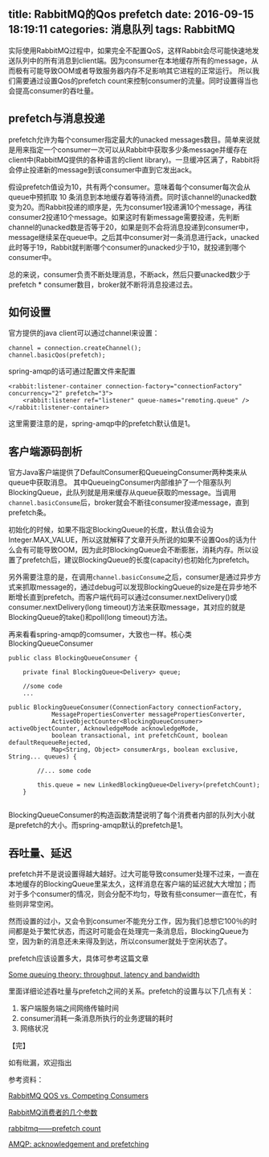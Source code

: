 title: RabbitMQ的Qos prefetch
date: 2016-09-15 18:19:11
categories: 消息队列
tags: RabbitMQ
---

实际使用RabbitMQ过程中，如果完全不配置QoS，这样Rabbit会尽可能快速地发送队列中的所有消息到client端。因为consumer在本地缓存所有的message，从而极有可能导致OOM或者导致服务器内存不足影响其它进程的正常运行。
所以我们需要通过设置Qos的prefetch count来控制consumer的流量。同时设置得当也会提高consumer的吞吐量。

## prefetch与消息投递

prefetch允许为每个consumer指定最大的unacked messages数目。简单来说就是用来指定一个consumer一次可以从Rabbit中获取多少条message并缓存在client中(RabbitMQ提供的各种语言的client library)。一旦缓冲区满了，Rabbit将会停止投递新的message到该consumer中直到它发出ack。

假设prefetch值设为10，共有两个consumer。意味着每个consumer每次会从queue中预抓取 10 条消息到本地缓存着等待消费。同时该channel的unacked数变为20。而Rabbit投递的顺序是，先为consumer1投递满10个message，再往consumer2投递10个message。如果这时有新message需要投递，先判断channel的unacked数是否等于20，如果是则不会将消息投递到consumer中，message继续呆在queue中。之后其中consumer对一条消息进行ack，unacked此时等于19，Rabbit就判断哪个consumer的unacked少于10，就投递到哪个consumer中。

总的来说，consumer负责不断处理消息，不断ack，然后只要unacked数少于prefetch * consumer数目，broker就不断将消息投递过去。

## 如何设置

官方提供的java client可以通过channel来设置：
```
channel = connection.createChannel();
channel.basicQos(prefetch);
```


spring-amqp的话可通过配置文件来配置
```
<rabbit:listener-container connection-factory="connectionFactory" concurrency="2" prefetch="3">
    <rabbit:listener ref="listener" queue-names="remoting.queue" />
</rabbit:listener-container>
```

这里需要注意的是，spring-amqp中的prefetch默认值是1。

## 客户端源码剖析

官方Java客户端提供了DefaultConsumer和QueueingConsumer两种类来从queue中获取消息。 其中QueueingConsumer内部维护了一个阻塞队列BlockingQueue，此队列就是用来缓存从queue获取的message。当调用 `channel.basicConsume`后，broker就会不断往consumer投递message，直到prefetch条。

初始化的时候，如果不指定BlockingQueue的长度，默认值会设为Integer.MAX_VALUE，所以这就解释了文章开头所说的如果不设置Qos的话为什么会有可能导致OOM，因为此时BlockingQueue会不断膨胀，消耗内存。所以设置了prefetch后，建议BlockingQueue的长度(capacity)也初始化为prefetch。

另外需要注意的是，在调用`channel.basicConsume`之后，consumer是通过异步方式来抓取message的，通过debug可以发现BlockingQueue的size是在异步地不断增长直到prefetch。而客户端代码可以通过consumer.nextDelivery()或consumer.nextDelivery(long timeout)方法来获取message，其对应的就是BlockingQueue的take()和poll(long timeout)方法。


再来看看spring-amqp的comsumer，大致也一样。核心类BlockingQueueConsumer

```
public class BlockingQueueConsumer {
    
    private final BlockingQueue<Delivery> queue;

    //some code
    ...

public BlockingQueueConsumer(ConnectionFactory connectionFactory,
            MessagePropertiesConverter messagePropertiesConverter,
            ActiveObjectCounter<BlockingQueueConsumer> activeObjectCounter, AcknowledgeMode acknowledgeMode,
            boolean transactional, int prefetchCount, boolean defaultRequeueRejected,
            Map<String, Object> consumerArgs, boolean exclusive, String... queues) {

        //... some code

        this.queue = new LinkedBlockingQueue<Delivery>(prefetchCount);
    }


```

BlockingQueueConsumer的构造函数清楚说明了每个消费者内部的队列大小就是prefetch的大小。而spring-amqp默认的prefetch是1。

## 吞吐量、延迟

prefetch并不是说设置得越大越好。过大可能导致consumer处理不过来，一直在本地缓存的BlockingQueue里呆太久，这样消息在客户端的延迟就大大增加；而对于多个consumer的情况，则会分配不均匀，导致有些consumer一直在忙，有些则非常空闲。

然而设置的过小，又会令到consumer不能充分工作，因为我们总想它100％的时间都是处于繁忙状态，而这时可能会在处理完一条消息后，BlockingQueue为空，因为新的消息还未来得及到达，所以consumer就处于空闲状态了。

prefetch应该设置多大，具体可参考这篇文章

[Some queuing theory: throughput, latency and bandwidth](https://www.rabbitmq.com/blog/2012/05/11/some-queuing-theory-throughput-latency-and-bandwidth/)

里面详细论述吞吐量与prefetch之间的关系。prefetch的设置与以下几点有关：

1. 客户端服务端之间网络传输时间
2. consumer消耗一条消息所执行的业务逻辑的耗时
3. 网络状况


【完】

如有纰漏，欢迎指出


参考资料：

[RabbitMQ QOS vs. Competing Consumers](https://insidethecpu.com/2014/11/11/rabbitmq-qos-vs-competing-consumers/)

[RabbitMQ消费者的几个参数](https://yuanwhy.com/2016/09/10/rabbitmq-concurrency-prefetch/#)

[rabbitmq——prefetch count](https://my.oschina.net/hncscwc/blog/195560)

[AMQP: acknowledgement and prefetching](http://stackoverflow.com/questions/21652517/amqp-acknowledgement-and-prefetching)


